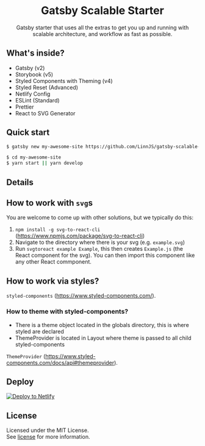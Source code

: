 <h1 align="center">
  Gatsby Scalable Starter
</h1>
<p align="center">
  Gatsby starter that uses all the extras to get you up and running with scalable architecture, and workflow as fast as possible.
</p>

##  What's inside?

- Gatsby (v2)
- Storybook (v5)
- Styled Components with Theming (v4)
- Styled Reset (Advanced)
- Netlify Config
- ESLint (Standard)
- Prettier
- React to SVG Generator

## Quick start
```bash
$ gatsby new my-awesome-site https://github.com/LinnJS/gatsby-scalable-starter

$ cd my-awesome-site
$ yarn start || yarn develop
```

## Details

## How to work with `svg`s

You are welcome to come up with other solutions, but we typically do this:

1. `npm install -g svg-to-react-cli` (https://www.npmjs.com/package/svg-to-react-cli)
2. Navigate to the directory where there is your svg (e.g. `example.svg`)
3. Run `svgtoreact example Example`, this then creates `Example.js` (the React component for the svg). You can then import this component like any other React commponent.

## How to work via styles?

 `styled-components` (https://www.styled-components.com/).
 
 ### How to theme with styled-components?
  - There is a theme object located in the globals directory, this is where styled are declared
  - ThemeProvider is located in Layout where theme is passed to all child styled-components
 
  `ThemeProvider` (https://www.styled-components.com/docs/api#themeprovider).

## Deploy

[![Deploy to Netlify](https://www.netlify.com/img/deploy/button.svg)](https://app.netlify.com/start/deploy?repository=https://github.com/markoradak/gatsby-starter-storybook)

## License

Licensed under the MIT License.  
See [license](LICENSE) for more information.
